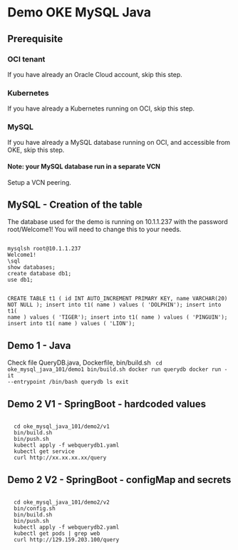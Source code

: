 # Demo OKE MySQL Java

## Prerequisite 

### OCI tenant 
If you have already an Oracle Cloud account, skip this step.

### Kubernetes
If you have already a Kubernetes running on OCI, skip this step.

### MySQL
If you have already a MySQL database running on OCI, and accessible from OKE, skip this step.

#### Note: your MySQL database run in a separate VCN
Setup a VCN peering.

## MySQL - Creation of the table

The database used for the demo is running on 10.1.1.237 with the password root/Welcome1!
You will need to change this to your needs.

<code>
mysqlsh root@10.1.1.237
Welcome1!
\sql
show databases;
create database db1;
use db1;

CREATE TABLE t1 (
 id INT AUTO_INCREMENT PRIMARY KEY,
  name VARCHAR(20) NOT NULL
);
insert into t1( name ) values ( 'DOLPHIN');
insert into t1( name ) values ( 'TIGER');
insert into t1( name ) values ( 'PINGUIN');
insert into t1( name ) values ( 'LION');
</code>

## Demo 1 - Java 

Check file QueryDB.java, Dockerfile, bin/build.sh
<code>
  cd oke_mysql_java_101/demo1
  bin/build.sh
  docker run querydb
  docker run -it --entrypoint /bin/bash querydb
  ls
  exit
</code>

## Demo 2 V1 - SpringBoot - hardcoded values

<code>
  cd oke_mysql_java_101/demo2/v1
  bin/build.sh
  bin/push.sh
  kubectl apply -f webquerydb1.yaml 
  kubectl get service
  curl http://xx.xx.xx.xx/query
</code>

## Demo 2 V2 - SpringBoot - configMap and secrets

<code>
  cd oke_mysql_java_101/demo2/v2
  bin/config.sh
  bin/build.sh
  bin/push.sh
  kubectl apply -f webquerydb2.yaml
  kubectl get pods | grep web
  curl http://129.159.203.100/query
</code>

